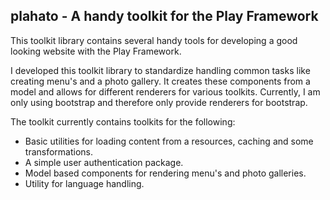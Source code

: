 ## **plahato** - A handy toolkit for the Play Framework

This toolkit library contains several handy tools for 
developing a good looking website with the Play Framework.

I developed this toolkit library to standardize handling common tasks like creating 
menu's and a photo gallery. It creates these components from a model and allows 
for different renderers for various toolkits. Currently, I am only using bootstrap and 
therefore only provide renderers for bootstrap.

The toolkit currently contains toolkits for the following:
* Basic utilities for loading content from a resources, caching and some transformations.
* A simple user authentication package.
* Model based components for rendering menu's and photo galleries.
* Utility for language handling.
